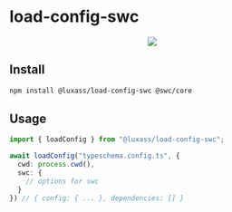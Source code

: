 # load-config-swc

<p align="center">
  <a href="https://www.npmjs.com/package/@luxass/load-config-swc"><img src="https://img.shields.io/npm/v/@luxass/load-config-swc?style=for-the-badge&color=3FA7D6&label="></a>
<p>

## Install
```bash
npm install @luxass/load-config-swc @swc/core
```

## Usage

```ts
import { loadConfig } from "@luxass/load-config-swc";

await loadConfig("typeschema.config.ts", {
  cwd: process.cwd(),
  swc: {
    // options for swc
  }
}) // { config: { ... }, dependencies: [] }
```
